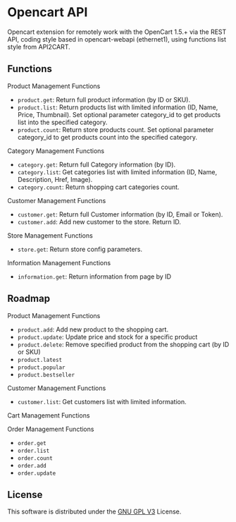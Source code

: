 Opencart API
================

Opencart extension for remotely work with the OpenCart 1.5.+ via the REST API, coding style based in opencart-webapi (ethernet1), using functions list style from API2CART.

Functions
-------

Product Management Functions

* `product.get`: Return full product information (by ID or SKU).
* `product.list`: Return products list with limited information (ID, Name, Price, Thumbnail). Set optional parameter category_id to get products list into the specified category.
* `product.count`: Return store products count. Set optional parameter category_id to get products count into the specified category.

Category Management Functions

* `category.get`: Return full Category information (by ID).
* `category.list`: Get categories list with limited information (ID, Name, Description, Href, Image).
* `category.count`: Return shopping cart categories count.

Customer Management Functions

* `customer.get`: Return full Customer information (by ID, Email or Token).
* `customer.add`: Add new customer to the store. Return ID.

Store Management Functions

* `store.get`: Return store config parameters.

Information Management Functions

* `information.get`: Return information from page by ID

Roadmap
-------

Product Management Functions
	
* `product.add`: Add new product to the shopping cart.
* `product.update`: Update price and stock for a specific product
* `product.delete`: Remove specified product from the shopping cart (by ID or SKU)
* `product.latest`
* `product.popular`
* `product.bestseller`

Customer Management Functions

* `customer.list`: Get customers list with limited information.

Cart Management Functions

Order Management Functions

* `order.get`
* `order.list`
* `order.count`
* `order.add`
* `order.update`

License
-------

This software is distributed under the [GNU GPL V3](http://www.gnu.org/licenses/gpl.html) License.